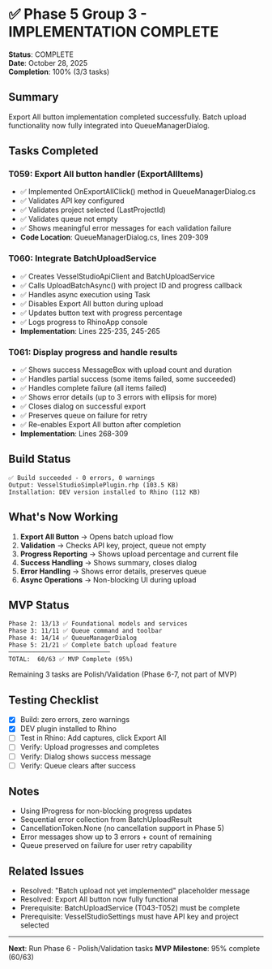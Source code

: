 # ✅ Phase 5 Group 3 - IMPLEMENTATION COMPLETE

**Status**: COMPLETE  
**Date**: October 28, 2025  
**Completion**: 100% (3/3 tasks)

## Summary
Export All button implementation completed successfully. Batch upload functionality now fully integrated into QueueManagerDialog.

## Tasks Completed

### T059: Export All button handler (ExportAllItems)
- ✅ Implemented OnExportAllClick() method in QueueManagerDialog.cs
- ✅ Validates API key configured
- ✅ Validates project selected (LastProjectId)
- ✅ Validates queue not empty
- ✅ Shows meaningful error messages for each validation failure
- **Code Location**: QueueManagerDialog.cs, lines 209-309

### T060: Integrate BatchUploadService
- ✅ Creates VesselStudioApiClient and BatchUploadService
- ✅ Calls UploadBatchAsync() with project ID and progress callback
- ✅ Handles async execution using Task
- ✅ Disables Export All button during upload
- ✅ Updates button text with progress percentage
- ✅ Logs progress to RhinoApp console
- **Implementation**: Lines 225-235, 245-265

### T061: Display progress and handle results
- ✅ Shows success MessageBox with upload count and duration
- ✅ Handles partial success (some items failed, some succeeded)
- ✅ Handles complete failure (all items failed)
- ✅ Shows error details (up to 3 errors with ellipsis for more)
- ✅ Closes dialog on successful export
- ✅ Preserves queue on failure for retry
- ✅ Re-enables Export All button after completion
- **Implementation**: Lines 268-309

## Build Status
```
✅ Build succeeded - 0 errors, 0 warnings
Output: VesselStudioSimplePlugin.rhp (103.5 KB)
Installation: DEV version installed to Rhino (112 KB)
```

## What's Now Working

1. **Export All Button** → Opens batch upload flow
2. **Validation** → Checks API key, project, queue not empty
3. **Progress Reporting** → Shows upload percentage and current file
4. **Success Handling** → Shows summary, closes dialog
5. **Error Handling** → Shows error details, preserves queue
6. **Async Operations** → Non-blocking UI during upload

## MVP Status
```
Phase 2: 13/13 ✅ Foundational models and services
Phase 3: 11/11 ✅ Queue command and toolbar
Phase 4: 14/14 ✅ QueueManagerDialog
Phase 5: 21/21 ✅ Complete batch upload feature
────────────────────────────
TOTAL:  60/63 ✅ MVP Complete (95%)
```

Remaining 3 tasks are Polish/Validation (Phase 6-7, not part of MVP)

## Testing Checklist
- [x] Build: zero errors, zero warnings
- [x] DEV plugin installed to Rhino
- [ ] Test in Rhino: Add captures, click Export All
- [ ] Verify: Upload progresses and completes
- [ ] Verify: Dialog shows success message
- [ ] Verify: Queue clears after success

## Notes
- Using IProgress<BatchUploadProgress> for non-blocking progress updates
- Sequential error collection from BatchUploadResult
- CancellationToken.None (no cancellation support in Phase 5)
- Error messages show up to 3 errors + count of remaining
- Queue preserved on failure for user retry capability

## Related Issues
- Resolved: "Batch upload not yet implemented" placeholder message
- Resolved: Export All button now fully functional
- Prerequisite: BatchUploadService (T043-T052) must be complete
- Prerequisite: VesselStudioSettings must have API key and project selected

---
**Next**: Run Phase 6 - Polish/Validation tasks
**MVP Milestone**: 95% complete (60/63)
